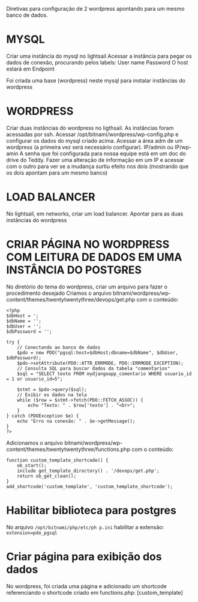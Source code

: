 Diretivas para configuração de 2 wordpress apontando para um mesmo banco de dados.

# MYSQL
Criar uma instância do mysql no lightsail
Acessar a instância para pegar os dados de conexão, procurando pelos labels:
User name
Password
O host estará em Endpoint

Foi criada uma base (wordpress) neste mysql para instalar instâncias do wordpress

# WORDPRESS
Criar duas instâncias do wordpress no ligthsail.
As instâncias foram acessadas por ssh.
Acessar /opt/bitnami/wordpress/wp-config.php e configurar os dados do mysql criado acima.
Acessar a área adm de um wordpress (a primeira vez será necessário configurar).
IP/admin ou IP/wp-amin
A senha que foi configurada para nossa equipe está em um doc do drive do Teddy.
Fazer uma alteração de informação em um IP e acessar com o outro para ver se a mudança surtiu efeito nos dois (mostrando que os dois apontam para um mesmo banco)

# LOAD BALANCER
No lightsail, em networks, criar um load balancer.
Apontar para as duas instâncias do wordpress

# CRIAR PÁGINA NO WORDPRESS COM LEITURA DE DADOS EM UMA INSTÂNCIA DO POSTGRES
No diretório do tema do wordpress, criar um arquivo para fazer o procedimento desejado 
Criamos o arquivo bitnami/wordpress/wp-content/themes/twentytwentythree/devops/get.php com o conteúdo:
```
<?php
$dbHost = ';
$dbName = '';
$dbUser = '';
$dbPassword = '';

try {
    // Conectando ao banco de dados
    $pdo = new PDO("pgsql:host=$dbHost;dbname=$dbName", $dbUser, $dbPassword);
    $pdo->setAttribute(PDO::ATTR_ERRMODE, PDO::ERRMODE_EXCEPTION);
    // Consulta SQL para buscar dados da tabela "comentarios"
    $sql = "SELECT texto FROM mydjangoapp_comentario WHERE usuario_id = 1 or usuario_id=5";

    $stmt = $pdo->query($sql);
    // Exibir os dados na tela
    while ($row = $stmt->fetch(PDO::FETCH_ASSOC)) {
        echo "Texto: " . $row['texto'] . "<br>";
    }
} catch (PDOException $e) {
    echo "Erro na conexão: " . $e->getMessage();
}
?>
```

Adicionamos o arquivo bitnami/wordpress/wp-content/themes/twentytwentythree/functions.php com o conteúdo:
```
function custom_template_shortcode() {
    ob_start();
    include get_template_directory() . '/devops/get.php';
    return ob_get_clean();
}
add_shortcode('custom_template', 'custom_template_shortcode');
```

# Habilitar biblioteca para postgres
No arquivo `/opt/bitnami/php/etc/ph
p.ini` habilitar a extensão: `extension=pdo_pgsql`

# Criar página para exibição dos dados
No wordpress, foi criada uma página e adicionado um shortcode referenciando o shortcode criado em functions.php: [custom_template] 
